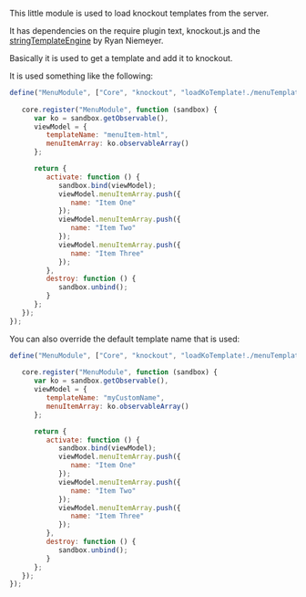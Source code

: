 This little module is used to load knockout templates from the server.

It has dependencies on the require plugin text, knockout.js and the [stringTemplateEngine](https://github.com/rniemeyer/SamplePresentation/blob/master/js/stringTemplateEngine.js) by Ryan Niemeyer.

Basically it is used to get a template and add it to knockout.

It is used something like the following:

```javascript
define("MenuModule", ["Core", "knockout", "loadKoTemplate!./menuTemplates/menuItem.html"], function (core, knockout, template) {
   
   core.register("MenuModule", function (sandbox) {
      var ko = sandbox.getObservable(),
      viewModel = {
         templateName: "menuItem-html",
         menuItemArray: ko.observableArray()
      };

      return {
         activate: function () {
            sandbox.bind(viewModel);
            viewModel.menuItemArray.push({
               name: "Item One"
            });
            viewModel.menuItemArray.push({
               name: "Item Two"
            });
            viewModel.menuItemArray.push({
               name: "Item Three"
            });
         },
         destroy: function () {
            sandbox.unbind();
         }
      };
   });
});
```

You can also override the default template name that is used:

```javascript
define("MenuModule", ["Core", "knockout", "loadKoTemplate!./menuTemplates/menuItem.html!myCustomName"], function (core, knockout, template) {
   
   core.register("MenuModule", function (sandbox) {
      var ko = sandbox.getObservable(),
      viewModel = {
         templateName: "myCustomName",
         menuItemArray: ko.observableArray()
      };

      return {
         activate: function () {
            sandbox.bind(viewModel);
            viewModel.menuItemArray.push({
               name: "Item One"
            });
            viewModel.menuItemArray.push({
               name: "Item Two"
            });
            viewModel.menuItemArray.push({
               name: "Item Three"
            });
         },
         destroy: function () {
            sandbox.unbind();
         }
      };
   });
});
```